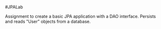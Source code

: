 #JPALab

Assignment to create a basic JPA application with a DAO interface. Persists and reads "User" objects from a database.
